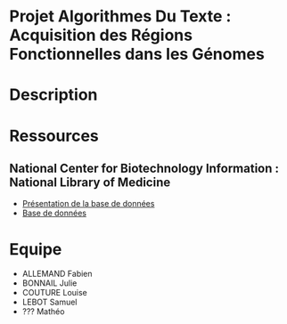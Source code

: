 # Projet Algorithmes Du Texte : Acquisition des Régions Fonctionnelles dans les Génomes

# Description

# Ressources

## National Center for Biotechnology Information : National Library of Medicine

- [Présentation de la base de données](https://www.ncbi.nlm.nih.gov/genome/browse#!/overview/)
- [Base de données](https://ftp.ncbi.nlm.nih.gov/genomes/GENOME_REPORTS/)

# Equipe

- ALLEMAND Fabien
- BONNAIL Julie
- COUTURE Louise
- LEBOT Samuel
- ??? Mathéo